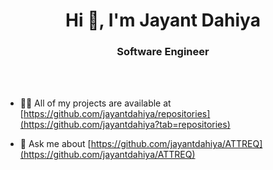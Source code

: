 <h1 align="center">Hi 👋, I'm Jayant Dahiya</h1>
<h3 align="center">Software Engineer</h3>
<br/>
<br/>

- 👨‍💻 All of my projects are available at [https://github.com/jayantdahiya/repositories](https://github.com/jayantdahiya?tab=repositories)

- 💬 Ask me about [https://github.com/jayantdahiya/ATTREQ](https://github.com/jayantdahiya/ATTREQ)

<br/>
<br/>